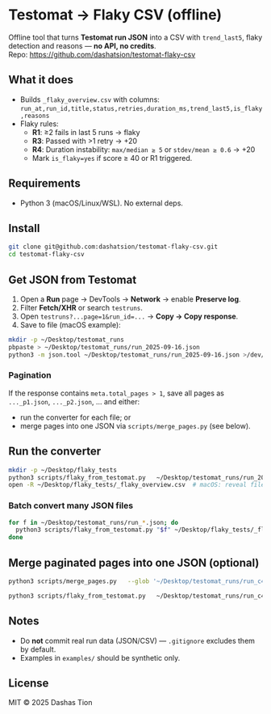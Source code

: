 # Testomat → Flaky CSV (offline)

Offline tool that turns **Testomat run JSON** into a CSV with `trend_last5`, flaky detection and reasons — **no API, no credits**.  
Repo: https://github.com/dashatsion/testomat-flaky-csv

## What it does
- Builds `_flaky_overview.csv` with columns:
  `run_at,run_id,title,status,retries,duration_ms,trend_last5,is_flaky,reasons`
- Flaky rules:
  - **R1**: ≥2 fails in last 5 runs → flaky
  - **R3**: Passed with >1 retry → +20
  - **R4**: Duration instability: `max/median ≥ 5` or `stdev/mean ≥ 0.6` → +20
  - Mark `is_flaky=yes` if score ≥ 40 or R1 triggered.

## Requirements
- Python 3 (macOS/Linux/WSL). No external deps.

## Install
```bash
git clone git@github.com:dashatsion/testomat-flaky-csv.git
cd testomat-flaky-csv
```

## Get JSON from Testomat
1. Open a **Run** page → DevTools → **Network** → enable **Preserve log**.
2. Filter **Fetch/XHR** or search `testruns`.
3. Open `testruns?...page=1&run_id=...` → **Copy → Copy response**.
4. Save to file (macOS example):
```bash
mkdir -p ~/Desktop/testomat_runs
pbpaste > ~/Desktop/testomat_runs/run_2025-09-16.json
python3 -m json.tool ~/Desktop/testomat_runs/run_2025-09-16.json >/dev/null && echo "JSON OK"
```

### Pagination
If the response contains `meta.total_pages > 1`, save all pages as `..._p1.json`, `..._p2.json`, … and either:
- run the converter for each file; or
- merge pages into one JSON via `scripts/merge_pages.py` (see below).

## Run the converter
```bash
mkdir -p ~/Desktop/flaky_tests
python3 scripts/flaky_from_testomat.py   ~/Desktop/testomat_runs/run_2025-09-16.json   ~/Desktop/flaky_tests/_flaky_overview.csv
open -R ~/Desktop/flaky_tests/_flaky_overview.csv  # macOS: reveal file
```

### Batch convert many JSON files
```bash
for f in ~/Desktop/testomat_runs/run_*.json; do
  python3 scripts/flaky_from_testomat.py "$f" ~/Desktop/flaky_tests/_flaky_overview.csv
done
```

## Merge paginated pages into one JSON (optional)
```bash
python3 scripts/merge_pages.py   --glob '~/Desktop/testomat_runs/run_c4883898_p*.json'   --out  '~/Desktop/testomat_runs/run_c4883898_all.json'

python3 scripts/flaky_from_testomat.py   ~/Desktop/testomat_runs/run_c4883898_all.json   ~/Desktop/flaky_tests/_flaky_overview.csv
```

## Notes
- Do **not** commit real run data (JSON/CSV) — `.gitignore` excludes them by default.
- Examples in `examples/` should be synthetic only.

## License
MIT © 2025 Dashas Tion
